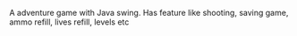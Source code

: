 A adventure game with Java swing. Has feature like shooting, saving game, ammo refill, lives refill, levels etc
